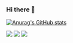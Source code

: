 ### Hi there 👋

<!--
**D-buger/D-buger** is a ✨ _special_ ✨ repository because its `README.md` (this file) appears on your GitHub profile.

Here are some ideas to get you started:

- 🔭 I’m currently working on ...
- 🌱 I’m currently learning ...
- 👯 I’m looking to collaborate on ...
- 🤔 I’m looking for help with ...
- 💬 Ask me about ...
- 📫 How to reach me: ...
- 😄 Pronouns: ...
- ⚡ Fun fact: ...
-->
[![Anurag's GitHub stats](https://github-readme-stats.vercel.app/api?username=D-buger)](https://github.com/anuraghazra/github-readme-stats)

<img src="https://img.shields.io/badge/Android-3DDC84?style=flat-square&logo=Android&logoColor=white"/>
<img src="https://img.shields.io/badge/c-A8B9CC?style=flat-square&logo=C&logoColor=black"/>
<a href="https://blog.naver.com/o3oduck" target="_blank"><img src="https://img.shields.io/badge/Blogger-3CBDB1?style=flat-square&logo=Blog&logoColor=white"/></a>
